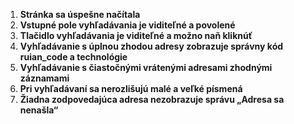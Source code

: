 1. **Stránka sa úspešne načítala**
2. **Vstupné pole vyhľadávania je viditeľné a povolené**
3. **Tlačidlo vyhľadávania je viditeľné a možno naň kliknúť**
4. **Vyhľadávanie s úplnou zhodou adresy zobrazuje správny kód ruian_code a technológie**
5. **Vyhľadávanie s čiastočnými vrátenými adresami zhodnými záznamami**
6. **Pri vyhľadávaní sa nerozlišujú malé a veľké písmená**
7. **Žiadna zodpovedajúca adresa nezobrazuje správu „Adresa sa nenašla“**
